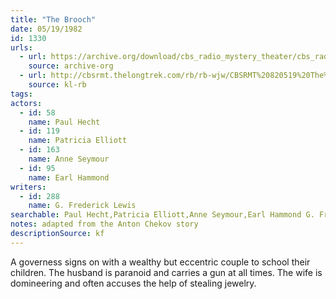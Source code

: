 ```yaml
---
title: "The Brooch"
date: 05/19/1982
id: 1330
urls: 
  - url: https://archive.org/download/cbs_radio_mystery_theater/cbs_radio_mystery_theater-1301-1350.zip/cbs_radio_mystery_theater-1301-1350%2Fcbsrmt_1330_the_brooch.mp3
    source: archive-org
  - url: http://cbsrmt.thelongtrek.com/rb/rb-wjw/CBSRMT%20820519%20The%20Brooch_wjw.mp3
    source: kl-rb
tags: 
actors:  
  - id: 58
    name: Paul Hecht  
  - id: 119
    name: Patricia Elliott  
  - id: 163
    name: Anne Seymour  
  - id: 95
    name: Earl Hammond
writers:  
  - id: 288
    name: G. Frederick Lewis
searchable: Paul Hecht,Patricia Elliott,Anne Seymour,Earl Hammond G. Frederick Lewis
notes: adapted from the Anton Chekov story
descriptionSource: kf
---
```

A governess signs on with a wealthy but eccentric couple to school their children. The husband is paranoid and carries a gun at all times. The wife is domineering and often accuses the help of stealing jewelry.